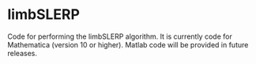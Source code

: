 # limbSLERP
Code for performing the limbSLERP algorithm.  It is currently code for Mathematica (version 10 or higher).  Matlab code will be provided in future releases.  

